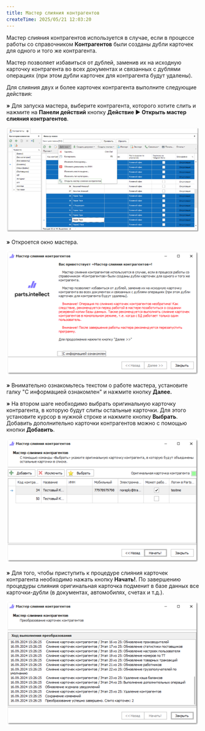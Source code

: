 ```yaml
---
title: Мастер слияния контрагентов
createTime: 2025/05/21 12:03:20
---
```

Мастер слияния контрагентов используется в случае, если в процессе работы со справочником **Контрагентов** были созданы дубли карточек для одного и того же контрагента.

Мастер позволяет избавиться от дублей, заменив их на исходную карточку контрагента во всех документах и связанных с дублями операциях (при этом дубли карточек для контрагента будут удалены).

Для слияния двух и более карточек контрагента выполните следующие действия:

**»** Для запуска мастера, выберите контрагента, которого хотите слить и нажмите на **Панели действий** кнопку **Действие ► Открыть мастер слияния контрагентов**.

![](../../../assets/work/one/359.png)

**»** Откроется окно мастера.

![](../../../assets/work/one/360.png)

**»** Внимательно ознакомьтесь текстом о работе мастера, установите галку "С информацией ознакомлен" и нажмите кнопку **Далее.**

**»** На втором шаге необходимо выбрать оригинальную карточку контрагента, в которую будут слиты остальные карточки. Для этого установите курсор в нужной строке и нажмите кнопку **Выбрать**. Добавить дополнительно карточки контрагентов можно с помощью кнопки **Добавить**.

![](../../../assets/work/one/361.png)

**»** Для того, чтобы приступить к процедуре слияния карточек контрагента необходимо нажать кнопку **Начать!**. По завершению процедуры слияния оригинальная карточка подменит в базе данных все карточки-дубли (в документах, автомобилях, счетах и т.д.).

![](../../../assets/work/one/362.png)

